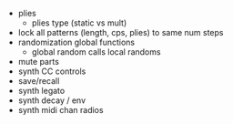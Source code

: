 - plies
  - plies type (static vs mult)
- lock all patterns (length, cps, plies) to same num steps
- randomization global functions
  - global random calls local randoms
- mute parts
- synth CC controls
- save/recall
- synth legato
- synth decay / env
- synth midi chan radios
